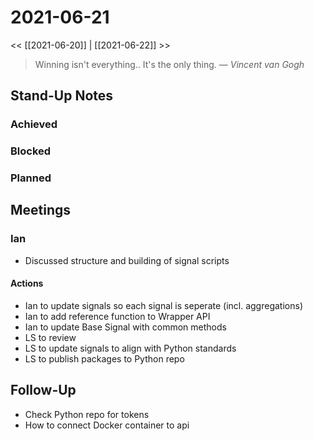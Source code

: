 # 2021-06-21

<< [[2021-06-20]] | [[2021-06-22]] >>

> Winning isn't everything.. It's the only thing.
> &mdash; <cite>Vincent van Gogh</cite>

## Stand-Up Notes

### Achieved
### Blocked
### Planned

## Meetings

### Ian
- Discussed structure and building of signal scripts

#### Actions
- Ian to update signals so each signal is seperate (incl. aggregations)
- Ian to add reference function to Wrapper API
- Ian to update Base Signal with common methods
- LS to review
- LS to update signals to align with Python standards
- LS to publish packages to Python repo

## Follow-Up
- Check Python repo for tokens
- How to connect Docker container to api